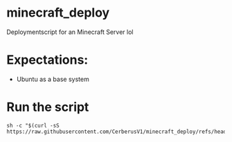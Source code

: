 # minecraft_deploy
Deploymentscript for an Minecraft Server lol

# Expectations:
- Ubuntu as a base system

# Run the script
```
sh -c "$(curl -sS https://raw.githubusercontent.com/CerberusV1/minecraft_deploy/refs/heads/main/deploy.sh)"
```
